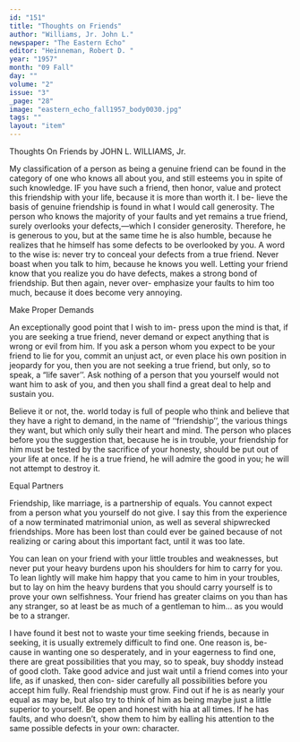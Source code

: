 ```yaml
---
id: "151"
title: "Thoughts on Friends"
author: "Williams, Jr. John L."
newspaper: "The Eastern Echo"
editor: "Heinneman, Robert D. "
year: "1957"
month: "09 Fall"
day: ""
volume: "2"
issue: "3"
_page: "28"
image: "eastern_echo_fall1957_body0030.jpg"
tags: ""
layout: "item"
---
```

Thoughts On Friends
by JOHN L. WILLIAMS, Jr.

My classification of a person as being a genuine
friend can be found in the category of one who
knows all about you, and still esteems you in spite
of such knowledge. IF you have such a friend,
then honor, value and protect this friendship with
your life, because it is more than worth it. I be-
lieve the basis of genuine friendship is found in
what I would call generosity. The person who
knows the majority of your faults and yet remains
a true friend, surely overlooks your defects,—which
I consider generosity. Therefore, he is generous to
you, but at the same time he is also humble, because
he realizes that he himself has some defects to be
overlooked by you. A word to the wise is: never
try to conceal your defects from a true friend.
Never boast when you talk to him, because he
knows you well. Letting your friend know that
you realize you do have defects, makes a strong
bond of friendship. But then again, never over-
emphasize your faults to him too much, because it
does become very annoying.

Make Proper Demands

An exceptionally good point that I wish to im-
press upon the mind is that, if you are seeking a true
friend, never demand or expect anything that is
wrong or evil from him. If you ask a person whom
you expect to be your friend to lie for you, commit
an unjust act, or even place his own position in
jeopardy for you, then you are not seeking a true
friend, but only, so to speak, a “life saver’’. Ask
nothing of a person that you yourself would not
want him to ask of you, and then you shall find a
great deal to help and sustain you.

Believe it or not, the. world today is full of
people who think and believe that they have a right
to demand, in the name of ‘‘friendship’’, the various
things they want, but which only sully their heart
and mind. The person who places before you the
suggestion that, because he is in trouble, your
friendship for him must be tested by the sacrifice of
your honesty, should be put out of your life at once.
If he is a true friend, he will admire the good in you;
he will not attempt to destroy it.

Equal Partners

Friendship, like marriage, is a partnership of
equals. You cannot expect from a person what you
yourself do not give. I say this from the experience
of a now terminated matrimonial union, as well as
several shipwrecked friendships. More has been lost
than could ever be gained because of not realizing
or caring about this important fact, until it was too
late.

You can lean on your friend with your little
troubles and weaknesses, but never put your heavy
burdens upon his shoulders for him to carry for you.
To lean lightly will make him happy that you came
to him in your troubles, but to lay on him the heavy
burdens that you should carry yourself is to prove
your own selfishness. Your friend has greater
claims on you than has any stranger, so at least be
as much of a gentleman to him... as you would be
to a stranger.

I have found it best not to waste your time
seeking friends, because in seeking, it is usually
extremely difficult to find one. One reason is, be-
cause in wanting one so desperately, and in your
eagerness to find one, there are great possibilities
that you may, so to speak, buy shoddy instead of
good cloth. Take good advice and just wait until
a friend comes into your life, as if unasked, then con-
sider carefully all possibilities before you accept
him fully. Real friendship must grow. Find out
if he is as nearly your equal as may be, but also
try to think of him as being maybe just a little
superior to yourself. Be open and honest with hia
at all times. If he has faults, and who doesn’t,
show them to him by ealling his attention to the
same possible defects in your own: character.

